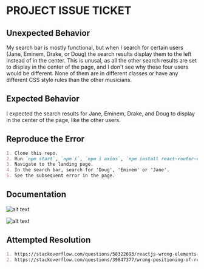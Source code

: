 # PROJECT ISSUE TICKET

## Unexpected Behavior

My search bar is mostly functional, but when I search for certain users (Jane, Eminem, Drake, or Doug) the search results display them to the left instead of in the center. This is unusal, as all the other search results are set to display in the center of the page, and I don't see why these four users would be different. None of them are in different classes or have any different CSS style rules than the other musicians.

## Expected Behavior

I expected the search results for Jane, Eminem, Drake, and Doug to display in the center of the page, like the other users.

## Reproduce the Error

```md
1. Clone this repo.
2. Run `npm start`, `npm i`, `npm i axios`, `npm install react-router-dom`
3. Navigate to the landing page.
4. In the search bar, search for 'Doug', 'Eminem' or 'Jane'.
5. See the subsequent error in the page.
```

## Documentation

![alt text](https://github.com/DavidVergheseProgrammer/joinTheBand/blob/main/pics/issueTicket2Normal.png "What it normally looks like")

![alt text](https://github.com/DavidVergheseProgrammer/joinTheBand/blob/main/pics/issueTicket2Left.png "Result for Drake")

## Attempted Resolution

```md
1. https://stackoverflow.com/questions/58322693/reactjs-wrong-elements-position
2. https://stackoverflow.com/questions/39847377/wrong-positioning-of-react-material-ui-popover-while-creating-a-component
```
